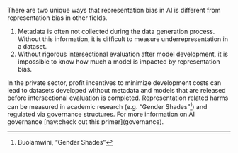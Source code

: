 There are two unique ways that representation bias in AI is different from representation bias in other fields. 

1. Metadata is often not collected during the data generation process. Without this information, it is difficult to measure underrepresentation in a dataset.   
2. Without rigorous intersectional evaluation after model development, it is impossible to know how much a model is impacted by representation bias. 

In the private sector, profit incentives to minimize development costs can lead to datasets developed without metadata and models that are released before intersectional evaluation is completed. Representation related harms can be measured in academic research (e.g. “Gender Shades”[^1]) and regulated via governance structures. For more information on AI governance \[nav:check out this primer\](governance).    


[^1]:  Buolamwini, “Gender Shades”